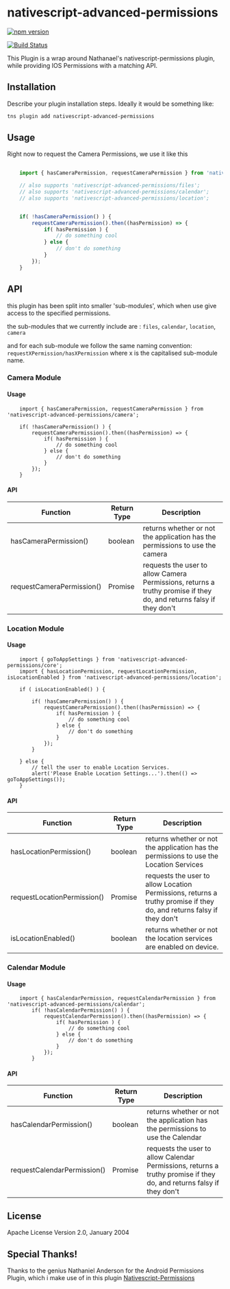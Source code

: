 # nativescript-advanced-permissions

[![npm version](https://badge.fury.io/js/nativescript-advanced-permissions.svg)](https://badge.fury.io/js/nativescript-advanced-permissions)

[![Build Status](https://travis-ci.org/breningham/nativescript-advanced-permissions.svg?branch=master)](https://travis-ci.org/breningham/nativescript-advanced-permissions)

This Plugin is a wrap around Nathanael's nativescript-permissions plugin, while providing IOS Permissions with a matching API.

## Installation

Describe your plugin installation steps. Ideally it would be something like:

```bash
tns plugin add nativescript-advanced-permissions
```

## Usage 

Right now to request the Camera Permissions, we use it like this
	
```javascript
    
    import { hasCameraPermission, requestCameraPermission } from 'nativescript-advanced-permissions/camera';

    // also supports 'nativescript-advanced-permissions/files';
    // also supports 'nativescript-advanced-permissions/calendar';
    // also supports 'nativescript-advanced-permissions/location';


    if( !hasCameraPermission() ) {
        requestCameraPermission().then((hasPermission) => {
            if( hasPermission ) {
                // do something cool
            } else {
                // don't do something
            }
        });
    }

```

## API

this plugin has been split into smaller 'sub-modules', which when use give access to the specified permissions.

the sub-modules that we currently include are :  `files`, `calendar`, `location`, `camera`

and for each sub-module we follow the same naming convention: `requestXPermission/hasXPermission` where x is the capitalised sub-module name.

### Camera Module

#### Usage 

```(javascript)
    import { hasCameraPermission, requestCameraPermission } from 'nativescript-advanced-permissions/camera';

    if( !hasCameraPermission() ) {
        requestCameraPermission().then((hasPermission) => {
            if( hasPermission ) {
                // do something cool
            } else {
                // don't do something
            }
        });
    }
```

#### API

| Function | Return Type | Description |
| --- | --- | --- |
| hasCameraPermission() | boolean | returns whether or not the application has the permissions to use the camera |
| requestCameraPermission() | Promise<boolean> | requests the user to allow Camera Permissions, returns a truthy promise if they do, and returns falsy if they don't |

### Location Module

#### Usage 

```(javascript)
    import { goToAppSettings } from 'nativescript-advanced-permissions/core';
    import { hasLocationPermission, requestLocationPermission, isLocationEnabled } from 'nativescript-advanced-permissions/location';

    if ( isLocationEnabled() ) {

        if( !hasCameraPermission() ) {
            requestCameraPermission().then((hasPermission) => {
                if( hasPermission ) {
                    // do something cool
                } else {
                    // don't do something
                }
            });
        }

    } else {
        // tell the user to enable Location Services.
        alert('Please Enable Location Settings...').then(() => goToAppSettings());
    }
```

#### API

| Function | Return Type | Description |
| --- | --- | --- |
| hasLocationPermission() | boolean | returns whether or not the application has the permissions to use the Location Services |
| requestLocationPermission() | Promise<boolean> | requests the user to allow Location Permissions, returns a truthy promise if they do, and returns falsy if they don't |
| isLocationEnabled() | boolean | returns whether or not the location services are enabled on device. |


### Calendar Module

#### Usage 

```(javascript)
    import { hasCalendarPermission, requestCalendarPermission } from 'nativescript-advanced-permissions/calendar';
        if( !hasCalendarPermission() ) {
            requestCalendarPermission().then((hasPermission) => {
                if( hasPermission ) {
                    // do something cool
                } else {
                    // don't do something
                }
            });
        }
```

#### API

| Function | Return Type | Description |
| --- | --- | --- |
| hasCalendarPermission() | boolean | returns whether or not the application has the permissions to use the Calendar |
| requestCalendarPermission() | Promise<boolean> | requests the user to allow Calendar Permissions, returns a truthy promise if they do, and returns falsy if they don't |





## License

Apache License Version 2.0, January 2004

## Special Thanks!

Thanks to the genius Nathaniel Anderson for the Android Permissions Plugin, which i make use of in this plugin
[ Nativescript-Permissions ](https://github.com/NathanaelA/nativescript-permissions)
